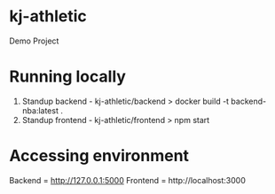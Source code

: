# kj-athletic
Demo Project

# Running locally
1. Standup backend - kj-athletic/backend > docker build -t backend-nba:latest .
2. Standup frontend - kj-athletic/frontend > npm start 

# Accessing environment
Backend = http://127.0.0.1:5000
Frontend = http://localhost:3000

